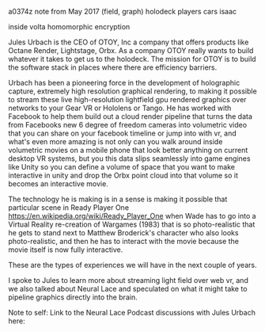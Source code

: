 a0374z
note from May 2017
 (field, graph) 
 holodeck players
cars
isaac

inside volta
homomorphic encryption

Jules Urbach is the CEO of OTOY, Inc a company that offers products like Octane Render, Lightstage, Orbx. As a company OTOY really wants to build whatever it takes to get us to the holodeck. The mission for OTOY is to build the software stack in places where there are efficiency barriers.

Urbach has been a pioneering force in the development of holographic capture, extremely high resolution graphical rendering, to making it possible to stream these live high-resolution lightfield gpu rendered graphics over networks to your Gear VR or Hololens or Tango. He has worked with Facebook to help them build out a cloud render pipeline that turns the data from Facebooks new 6 degree of freedom cameras into volumetric video that you can share on your facebook timeline or jump into with vr, and what's even more amazing is not only can you walk around inside volumetric movies on a mobile phone that look better anything on current desktop VR systems, but you this data slips seamlessly into game engines like Unity so you can define a volume of space that you want to make interactive in unity and drop the Orbx point cloud into that volume so it becomes an interactive movie.

The technology he is making is in a sense is making it possible that particular scene in Ready Player One https://en.wikipedia.org/wiki/Ready_Player_One when Wade has to go into a Virtual Reality re-creation of Wargames (1983) that is so photo-realistic that he gets to stand next to Matthew Broderick's character who also looks photo-realistic, and then he has to interact with the movie because the movie itself is now fully interactive.

These are the types of experiences we will have in the next couple of years.

I spoke to Jules to learn more about streaming light field over web vr, and we also talked about Neural Lace and speculated on what it might take to pipeline graphics directly into the brain.

Note to self: Link to the Neural Lace Podcast discussions with Jules Urbach here:
